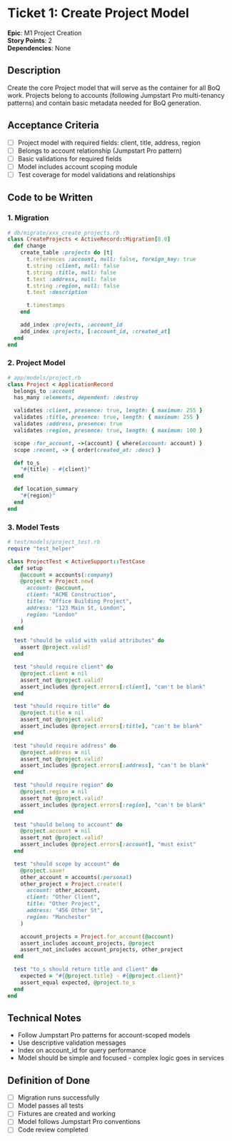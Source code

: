 # Ticket 1: Create Project Model

**Epic**: M1 Project Creation  
**Story Points**: 2  
**Dependencies**: None

## Description
Create the core Project model that will serve as the container for all BoQ work. Projects belong to accounts (following Jumpstart Pro multi-tenancy patterns) and contain basic metadata needed for BoQ generation.

## Acceptance Criteria
- [ ] Project model with required fields: client, title, address, region
- [ ] Belongs to account relationship (Jumpstart Pro pattern)
- [ ] Basic validations for required fields
- [ ] Model includes account scoping module
- [ ] Test coverage for model validations and relationships

## Code to be Written

### 1. Migration
```ruby
# db/migrate/xxx_create_projects.rb
class CreateProjects < ActiveRecord::Migration[8.0]
  def change
    create_table :projects do |t|
      t.references :account, null: false, foreign_key: true
      t.string :client, null: false
      t.string :title, null: false
      t.text :address, null: false
      t.string :region, null: false
      t.text :description

      t.timestamps
    end

    add_index :projects, :account_id
    add_index :projects, [:account_id, :created_at]
  end
end
```

### 2. Project Model
```ruby
# app/models/project.rb
class Project < ApplicationRecord
  belongs_to :account
  has_many :elements, dependent: :destroy

  validates :client, presence: true, length: { maximum: 255 }
  validates :title, presence: true, length: { maximum: 255 }
  validates :address, presence: true
  validates :region, presence: true, length: { maximum: 100 }

  scope :for_account, ->(account) { where(account: account) }
  scope :recent, -> { order(created_at: :desc) }

  def to_s
    "#{title} - #{client}"
  end

  def location_summary
    "#{region}"
  end
end
```

### 3. Model Tests
```ruby
# test/models/project_test.rb
require "test_helper"

class ProjectTest < ActiveSupport::TestCase
  def setup
    @account = accounts(:company)
    @project = Project.new(
      account: @account,
      client: "ACME Construction",
      title: "Office Building Project",
      address: "123 Main St, London",
      region: "London"
    )
  end

  test "should be valid with valid attributes" do
    assert @project.valid?
  end

  test "should require client" do
    @project.client = nil
    assert_not @project.valid?
    assert_includes @project.errors[:client], "can't be blank"
  end

  test "should require title" do
    @project.title = nil
    assert_not @project.valid?
    assert_includes @project.errors[:title], "can't be blank"
  end

  test "should require address" do
    @project.address = nil
    assert_not @project.valid?
    assert_includes @project.errors[:address], "can't be blank"
  end

  test "should require region" do
    @project.region = nil
    assert_not @project.valid?
    assert_includes @project.errors[:region], "can't be blank"
  end

  test "should belong to account" do
    @project.account = nil
    assert_not @project.valid?
    assert_includes @project.errors[:account], "must exist"
  end

  test "should scope by account" do
    @project.save!
    other_account = accounts(:personal)
    other_project = Project.create!(
      account: other_account,
      client: "Other Client",
      title: "Other Project",
      address: "456 Other St",
      region: "Manchester"
    )

    account_projects = Project.for_account(@account)
    assert_includes account_projects, @project
    assert_not_includes account_projects, other_project
  end

  test "to_s should return title and client" do
    expected = "#{@project.title} - #{@project.client}"
    assert_equal expected, @project.to_s
  end
end
```

## Technical Notes
- Follow Jumpstart Pro patterns for account-scoped models
- Use descriptive validation messages
- Index on account_id for query performance
- Model should be simple and focused - complex logic goes in services

## Definition of Done
- [ ] Migration runs successfully
- [ ] Model passes all tests
- [ ] Fixtures are created and working
- [ ] Model follows Jumpstart Pro conventions
- [ ] Code review completed